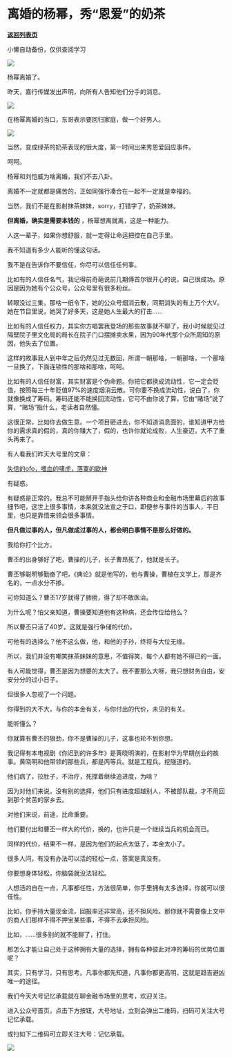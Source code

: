 # 离婚的杨幂，秀“恩爱”的奶茶

[**返回列表页**](/gzh/记忆承载3)

小懒自动备份，仅供查阅学习

![](https://mmbiz.qpic.cn/mmbiz_gif/xdukSbkNKEKP9lKCtc1YZbZhiakU5xmABddxMbI6TtzzDyWY4FInYctpfsHlfUiaqgm1MxWMBRObg0WxV5EDZIWg/640?wx_fmt=gif)

杨幂离婚了。

  

昨天，嘉行传媒发出声明，向所有人告知他们分手的消息。

![](https://mmbiz.qpic.cn/mmbiz_png/aYCQDPqZ8kwjXqdE5uobTJpfO4Q4w1HF36H7dDnQDnSNpKeicwb7ibnLAM6vJ6W2iaVsKchjTiap64JBPZYSQsFflA/640?wx_fmt=png)

在杨幂离婚的当口，东哥表示要回归家庭，做一个好男人。

![](https://mmbiz.qpic.cn/mmbiz_jpg/aYCQDPqZ8kwjXqdE5uobTJpfO4Q4w1HFJlB2bCapV3gZgia890Z9nwJNBpwBwuxYePFZBicYVUVGs1K94tlzgkMw/640?wx_fmt=jpeg)

当然，变成绿茶的奶茶表现的很大度，第一时间出来秀恩爱回应事件。  

  

呵呵。

  

杨幂和刘恺威为啥离婚，我们不去八卦。

  

离婚不一定就都是痛苦的，正如同强行凑合在一起不一定就是幸福的。

  

当然，我们不是在影射抹茶妹妹，sorry，打错字了，奶茶妹妹。

  

 **但离婚，确实是需要本钱的** ，杨幂想离就离，这是一种能力。

  

人这一辈子，如果你想舒服，就一定得让命运把控在自己手里。

  

我不知道有多少人能听的懂这句话。

  

我不是在告诉你不要信任，你尽可以信任任何事。

  

比如有的人信任名气，我记得前奇葩说前几期傅首尔很开心的说，自己很成功。原因是因为她有个公众号，公众号里有很多粉丝。

  

转眼没过三集，那啥一纸令下，她的公众号烟消云散，同期消失的有上万个大V。她在节目里说，她哭了好多天，这是她人生最大的打击......

  

比如有的人信任权力，其实你方唱罢我登场的那些故事就不聊了，我小时候就见过隔壁院子里文化局的局长在院子门口摆摊卖水果，因为90年代那个众所周知的原因，他失去了位置。

  

这样的故事我人到中年之后仍然见过无数回，所谓一朝那啥，一朝那啥，一个那啥一旦换了，下面连锁性的那啥和那啥，呵呵。

  

比如有的人信任财富，其实财富是个伪命题。你把它都换成流动性，它一定会贬值，按照每三十年贬值97%的速度烟消云散。可你要不换成流动性，说白了，你就像换成了筹码。筹码还能不能换回流动性，它可不由你说了算，它由“赌场”说了算，“赌场”指什么，老读者自然懂。

  

这很正常，比如你去做生意。一个项目砸进去，你不知道消息面的，谁知道甲方给你的需求真的假的，真的你赚大了，假的，也许你就论成败，人生豪迈，大不了重头再来了。

  

有人看我们昨天大号里的文章：

[失信的ofo，嗜血的啸虎，落寞的欧神](https://mp.weixin.qq.com/s?__biz=MzU0MjYwNDU2Mw==&mid=2247485439&idx=1&sn=67488dac34f6c1d0304077f4e92bbfd8&chksm=fb196b83cc6ee2950e8fa6b61fef887ec0a8737340b3bb367ec897fc24b2b43528e2ddbc9d9b&token=1283686236&lang=zh_CN&scene=21#wechat_redirect)  

有疑惑。

  

有疑惑是正常的。我总不可能掰开手指头给你讲各种商业和金融市场里幕后的故事细节吧，这世上很多事情，本来就没法宣之于口，即便参与事件的当事人，平日里，也只是靠悟来领会很多事情。

  

 **但凡做过事的人，但凡做成过事的人，都会明白事情不是那么好做的。**

  

我给你打个比方。

  

曹丕的出身够好了吧，曹操的儿子，长子曹昂死了，他就是长子。

曹丕够聪明够勤奋了吧，《典论》就是他写的，他与曹操，曹植在文学上，那是齐名的，一点水分不掺。

  

可你知道么？曹丕17岁就得了肺痨，得了却不敢医治。

  

为什么呢？怕父亲知道，曹操要知道他有这种病，还会传位给他么？

  

所以曹丕只活了40岁，这就是强行争储的代价。

  

可他有的选择么？他不这么做，他，和他的子孙，终将与大位无缘。

  

所以，我们并没有嘲笑抹茶妹妹的意思，不值得笑，每个人都有她不得已的一面。

  

有人可能觉得，曹丕是因为想要的太大了。我不要那么大呀，我只想财务自由，安安分分的过小日子。

  

但很多人忽视了一个问题。

  

你得到的大不大，与你的本金有关，与你付出的代价，未见的有关。

  

能听懂么？

  

你就算有曹丕的狠劲，你不是曹操的儿子，这事也轮不到你想。

  

我记得有本电视剧《你迟到的许多年》是黄晓明演的，在影射华为早期创业的故事。黄晓明和他带领的那些兵，都是丙等兵。就是工程兵。挖隧道的。

  

他们病了，拉肚子，不治疗，死撑着继续追进度，为啥？

  

因为对他们来说，没有别的选择，他们只有进度超越别人，不被部队裁，才不用回到那个贫苦的家乡去。

  

对他们来说，前途，比命重要。

  

他们要付出和曹丕一样大的代价，换的，也许只是一个继续当兵的机会而已。

  

同样的代价，结果不一样，是因为他们的起点太低了，本金太小了。

  

很多人问，有没有办法可以活的轻松一点，答案是真没有。

你要想身体轻松，你脑袋就没法轻松。

  

人想活的自在一点，凡事都任性，方法很简单，你手里拥有太多选择，你就可以很任性。

  

比如，你手持大量现金流，回报率还非常高，还不担风险。那你就不需要像上文中的商人们那样不得不押宝某些事，不得不去承担风险。

比如，......很多别的就不能聊了，打住。

  

那怎么才能让自己处于这种拥有大量的选择，拥有各种彼此对冲的筹码的优势位置呢？

  

其实，只有学习，只有思考。凡事你都先知道，凡事你都更高明，这就是趋吉避凶唯一的途径。

  

我们今天大号记忆承载就在聊金融市场里的思考，欢迎关注。

  

进入公众号首页，点击下方按钮，大号地址，立刻会弹出二维码，扫码可关注大号记忆承载。

或扫如下二维码可立即关注大号：记忆承载。

![](https://mmbiz.qpic.cn/mmbiz_jpg/aYCQDPqZ8kyibI8Pjvo590Uj6EEMNJyUpWrIpaqzYBLjR1sjeMxFic7pUib7gCY4myMmSj3DxzBwIOoXBQ2ricia2Lw/640?wx_fmt=jpeg)

